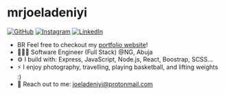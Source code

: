 # mrjoeladeniyi
 [![GitHub](https://img.shields.io/badge/GitHub-%20-white?logo=github&style=for-the-badge)](https://github.com)
[![Instagram](https://img.shields.io/badge/Instagram-%20-E4405F?logo=instagram&style=for-the-badge&logoColor=white)](https://www.instagram.com/)
[![LinkedIn](https://img.shields.io/badge/LinkedIn-%20-blue?logo=linkedin&style=for-the-badge&logoColor=white&color=blue)](https://www.linkedin.com/)

- BR Feel free to checkout my [portfolio website](https://joeladeniyi.dev)!
- 👨🏽‍💻 Software Engineer (Full Stack) @NG, Abuja
- ⚙️ I build with: Express, JavaScript, Node.js, React, Boostrap, SCSS...
- ⚡ I enjoy photography, travelling, playing basketball, and lifting weights :)
- 📩 Reach out to me: joeladeniyi@protonmail.com
